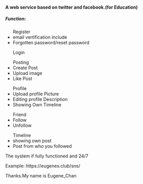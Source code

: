 <h4>A web service based on twitter and facebook.(for Education)</h4>
<h5>Function:</h5>
<ul>
<div>Register</div>
<li>email vertification include</li>
<li>Forgotten password/reset password</li>
</ul>


<ul>
<div>Login</div>
</ul>
<ul>
<div>Posting</div>
<li>Create Post</li>
<li>Upload image</li>
<li>Like Post</li>
</ul>
<ul>
<div>Profile</div>
<li>Upload profile Picture</li>
<li>Editing profile Description</li>
<li>Showing Own Timeline</li>
</ul>
<ul>
<div>Friend</div>
<li>Follow</li>
<li>Unfollow</li>
</ul>
<ul>
<div>Timeline</div>
<li>showing own post</li>
<li>Post from who you followed</li>
</ul>
<p>The system if fully functioned and 24/7</p>
<p>Example: https://eugenes.club/sns/</p>
<p>Thanks.My name is Eugene_Chan</p>
